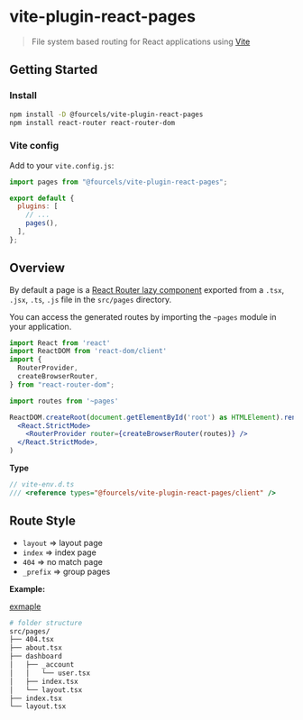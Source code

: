 # vite-plugin-react-pages

> File system based routing for React applications using
> [Vite](https://github.com/vitejs/vite)

## Getting Started

### Install

```bash
npm install -D @fourcels/vite-plugin-react-pages
npm install react-router react-router-dom
```

### Vite config

Add to your `vite.config.js`:

```js
import pages from "@fourcels/vite-plugin-react-pages";

export default {
  plugins: [
    // ...
    pages(),
  ],
};
```

## Overview

By default a page is a
[React Router lazy component](https://reactrouter.com/en/main/route/lazy)
exported from a `.tsx`, `.jsx`, `.ts`, `.js` file in the `src/pages` directory.

You can access the generated routes by importing the `~pages` module in your
application.

```jsx
import React from 'react'
import ReactDOM from 'react-dom/client'
import {
  RouterProvider,
  createBrowserRouter,
} from "react-router-dom";

import routes from '~pages'

ReactDOM.createRoot(document.getElementById('root') as HTMLElement).render(
  <React.StrictMode>
    <RouterProvider router={createBrowserRouter(routes)} />
  </React.StrictMode>,
)
```

**Type**

```ts
// vite-env.d.ts
/// <reference types="@fourcels/vite-plugin-react-pages/client" />
```

## Route Style

- `layout` => layout page
- `index` => index page
- `404` => no match page
- `_prefix` => group pages

**Example:**

[exmaple](/examples/demo/)

```bash
# folder structure
src/pages/
├── 404.tsx
├── about.tsx
├── dashboard
│   ├── _account
│   │   └── user.tsx
│   ├── index.tsx
│   └── layout.tsx
├── index.tsx
└── layout.tsx
```
